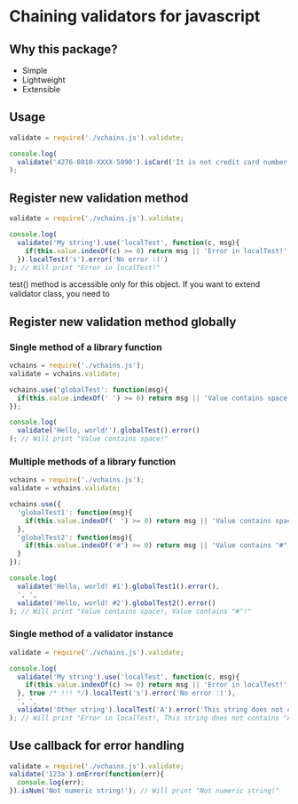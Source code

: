 # Chaining validators for javascript

## Why this package?
 * Simple
 * Lightweight
 * Extensible

## Usage

```javascript
validate = require('./vchains.js').validate;

console.log(
  validate('4276-8010-XXXX-5090').isCard('It is not credit card number!').error('Credit card number is valid.')
);
```

## Register new validation method

```javascript
validate = require('./vchains.js').validate;

console.log(
  validate('My string').use('localTest', function(c, msg){
    if(this.value.indexOf(c) >= 0) return msg || 'Error in localTest!';
  }).localTest('s').error('No error :)')
); // Will print "Error in localTest!"
```

test() method is accessible only for this object.
If you want to extend validator class, you need to

## Register new validation method globally

### Single method of a library function

```javascript
vchains = require('./vchains.js');
validate = vchains.validate;

vchains.use('globalTest': function(msg){
  if(this.value.indexOf(' ') >= 0) return msg || 'Value contains space!';
});

console.log(
  validate('Hello, world!').globalTest().error()
); // Will print "Value contains space!"
```

### Multiple methods of a library function

```javascript
vchains = require('./vchains.js');
validate = vchains.validate;

vchains.use({
  'globalTest1': function(msg){
    if(this.value.indexOf(' ') >= 0) return msg || 'Value contains space!';
  },
  'globalTest2': function(msg){
    if(this.value.indexOf('#') >= 0) return msg || 'Value contains "#"!';
  }
});

console.log(
  validate('Hello, world! #1').globalTest1().error(),
  ', ',
  validate('Hello, world! #2').globalTest2().error()
); // Will print "Value contains space!, Value contains "#"!"
```

### Single method of a validator instance

```javascript
validate = require('./vchains.js').validate;

console.log(
  validate('My string').use('localTest', function(c, msg){
    if(this.value.indexOf(c) >= 0) return msg || 'Error in localTest!';
  }, true /* !!! */).localTest('s').error('No error :)'),
  ', ',
  validate('Other string').localTest('A').error('This string does not contains "A".')
); // Will print "Error in localTest!, This string does not contains "A"."
```

## Use callback for error handling

```javascript
validate = require('./vchains.js').validate;
validate('123a').onError(function(err){
  console.log(err);
}).isNum('Not numeric string!'); // Will print "Not numeric string!"
```
